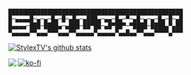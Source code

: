 
```
█████████████████████████████████████████████████
█─▄▄▄▄█─▄─▄─█▄─█─▄█▄─▄███▄─▄▄─█▄─▀─▄█─▄─▄─█▄─█─▄█
█▄▄▄▄─███─████▄─▄███─██▀██─▄█▀██▀─▀████─████▄▀▄██
▀▄▄▄▄▄▀▀▄▄▄▀▀▀▄▄▄▀▀▄▄▄▄▄▀▄▄▄▄▄▀▄▄█▄▄▀▀▄▄▄▀▀▀▀▄▀▀▀
```

[![StylexTV's github stats](https://github-readme-stats.vercel.app/api?username=StylexTV)](https://github.com/anuraghazra/github-readme-stats)

<a href="https://github.com/StylexTV/GSigns">
  <img align="left" src="https://github-readme-stats.vercel.app/api/pin/?username=StylexTV&repo=GSigns" />
</a>

[![ko-fi](https://www.ko-fi.com/img/githubbutton_sm.svg)](https://ko-fi.com/stylextv)


<!--
**StylexTV/StylexTV** is a ✨ _special_ ✨ repository because its `README.md` (this file) appears on your GitHub profile.

Here are some ideas to get you started:

- 🔭 I’m currently working on ...
- 🌱 I’m currently learning ...
- 👯 I’m looking to collaborate on ...
- 🤔 I’m looking for help with ...
- 💬 Ask me about ...
- 📫 How to reach me: ...
- 😄 Pronouns: ...
- ⚡ Fun fact: ...
-->
